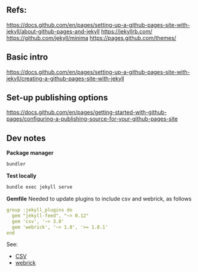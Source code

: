 
## Refs:
https://docs.github.com/en/pages/setting-up-a-github-pages-site-with-jekyll/about-github-pages-and-jekyll
https://jekyllrb.com/
https://github.com/jekyll/minima
https://pages.github.com/themes/

## Basic intro
https://docs.github.com/en/pages/setting-up-a-github-pages-site-with-jekyll/creating-a-github-pages-site-with-jekyll

## Set-up publishing options
https://docs.github.com/en/pages/getting-started-with-github-pages/configuring-a-publishing-source-for-your-github-pages-site

## Dev notes

**Package manager**
```bash
bundler
```

**Test locally**
```bash
bundle exec jekyll serve
```

**Gemfile**
Needed to update plugins to include csv and webrick, as follows
```yaml
group :jekyll_plugins do
  gem "jekyll-feed", "~> 0.12"
  gem 'csv', '~> 3.0'
  gem 'webrick', '~> 1.8', '>= 1.8.1'
end
```

See:
- [CSV](https://rubygems.org/gems/csv/versions/3.0.0?locale=en)
- [webrick](https://rubygems.org/gems/webrick)
